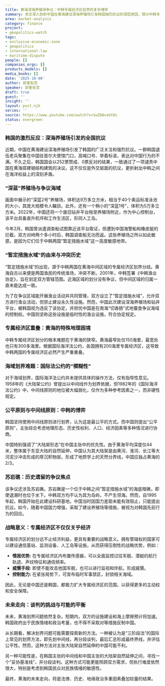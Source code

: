 ```yaml
---
title: 黄海深海养殖场争议：中韩专属经济区划界的复杂博弈
summary: 本文深入剖析中国在黄海建设深海养殖场引发韩国强烈抗议的深层原因，探讨中韩专属经济区划界的历史渊源、法律争议及地缘政治影响，并分析未来可能的发展走向。
area: market-analysis
category: finance
project:
- geopolitics-watch
tags:
- exclusive-economic-zone
- geopolitics
- international-law
- maritime-dispute
people: []
companies_orgs: []
products_models: []
media_books: []
date: '2025-10-08'
author: 郭里有范
speaker: 郭里有范
draft: true
guest: ''
insight: ''
layout: post.njk
series: ''
source: https://www.youtube.com/watch?v=1wZbNvaGt8s
status: evergreen
---
```

### 韩国的激烈反应：深海养殖场引发的全国抗议

近期，中国在黄海建设深海养殖场引发了韩国的广泛关注和强烈抗议。一群韩国退伍老兵聚集在中国驻首尔大使馆门口，高喊口号、举着标语，表达对中国行为的不满。不久之后，韩国国会以252票赞成、0票反对的结果，一致通过了一项谴责中国在黄海搭建钢结构建筑的决议。这不仅仅是外交层面的抗议，更折射出中韩之间在海洋权益上的深刻矛盾。

### “深蓝”养殖场与争议海域

画面中展示的“深蓝2号”养殖场，体积达9万多立方米，相当于40个奥运标准泳池的大小，其庞大规模令人瞩目。此外，还有一个稍小的“深蓝1号”，体积为5万多立方米。2022年，中国还将一个废旧钻井平台拖至养殖场附近，作为中心控制台，该平台具备直升机坪和工作生活区，形同人工岛。

今年2月，韩国曾派遣调查船试图靠近该平台取证，但遭到中国海警船和橡皮艇的拦截，双方对峙两个多小时后，韩国调查船无功而返。这些养殖场之所以如此敏感，是因为它们位于中韩两国“暂定措施水域”这一高度敏感地带。

### “暂定措施水域”的由来与冲突历史

“暂定措施水域”的出现，源于中韩两国在黄海中间区域的专属经济区划界分歧。黄海自古以来便是两国渔民的传统渔场，冲突不断。2001年，中韩签署《中韩渔业协定》，旨在划定双方管辖范围。近海区域的划分没有争议，但中间区域的归属一直未能达成一致。

为了在争议区域能开展渔业活动并共同管理，双方设立了“暂定措施水域”，允许双方进行渔业活动，但禁止建设永久性设施。然而，中国此次建设深海养殖场和钻井平台，被韩国视为违反了该协定，并担忧中国是在南海“切香肠”式地蚕食争议海域的控制权。中国则坚称这些设施是临时性的渔业设施，符合协定规定。

### 专属经济区重叠：黄海的特殊地理困境

中韩专属经济区划分的根本难题在于黄海的狭窄。黄海最窄处仅150海里，最宽处也只有300多海里。根据国际海洋法公约，各国拥有200海里专属经济区，这导致中韩两国的专属经济区必然产生严重重叠。

### 海域划界难题：国际法公约的“模糊性”

对于海域划界，国际海洋法公约并未提供具体的操作方法，仅有指导性意见。1958年的《大陆架公约》曾提出以中间线作为划界依据，但1982年的《国际海洋法公约》中，中间线原则的地位被大幅弱化，仅作为多种参考因素之一，而非硬性规定。

### 公平原则与中间线原则：中韩的博弈

韩国坚持使用中间线原则进行划界，认为这是最公平的方式。而中国则提出“公平原则”，主张综合考虑地理形态、历史性权利、人口、经济因素等多种情况进行协商。

中国特别强调了“大陆架形态”在中国主张中的优先性。由于黄海平均深度仅44米，整体属于东亚大陆的自然延伸，中国认为其大陆架是由黄河、淮河、长江等大河泥沙冲击形成的厚沉积物层，形成了地质学上的天然分界线，中国应独占黄海的2/3。

### 苏岩礁：历史遗留的争议焦点

该争议还涉及苏岩礁。苏岩礁是一个位于中韩之间“暂定措施水域”的海底暗礁，即使退潮时也位于水下。中韩双方均不认为其为岛屿，不产生领海。然而，自1995年起，韩国开始在此建设科研基地，中国当时因国力差距未能有效阻止，只能提出抗议。如今，随着中国国力增强，采取了建设养殖场等措施，被视为对韩国先前行为的回应。

### 战略意义：专属经济区不仅仅关乎经济

专属经济区的划分远不止经济利益，更具有重要的战略意义。拥有管辖权的国家可以建设通信基站、监测设备、人工岛等设施，从而获得压倒性的战略优势，例如：

*   **情报优势:** 在专属经济区内布置传感器，可以全面监控过往军舰、潜艇的航行轨迹、声纹特征和通信频率。
*   **威慑手段:** 即使不能攻击他国军舰，也可以进行监视和伴航，形成威慑。
*   **控制能力:** 在紧张局势下，可宣布临时军事禁区，封锁相关海域。

因此，无论是中国还是韩国，都极力扩大专属经济区的范围，以获得更多的主动权和安全保障。

### 未来走向：谈判的挑战与可能的平衡

未来，黄海划界问题依然复杂。短期内，双方的设施建设和海上摩擦预计将加速。韩国政府出于民族情绪和政治考量，也不得不采取对等措施反制中国。

从长期看，解决划界问题可能需要探索新的方法。一种被认为是“三阶段法”的国际上常见的划界方法，即先划中间线，再分段谈判，最后汇总形成最终界线，并评估公平性。然而，这种方法对主张大陆架自然延伸的中国可能不利。

另一种可能性是，在韩国主张的中间线和中国主张的大陆架自然延伸之间，寻找一个“妥协基准线”，并分段谈判。这种方式可能更能照顾双方需求，但执行难度依然很大，特别是考虑到韩国民众对民族情绪的敏感性。

最终，黄海的未来走向，将是法律、历史、地缘政治多重因素叠加较量的结果。